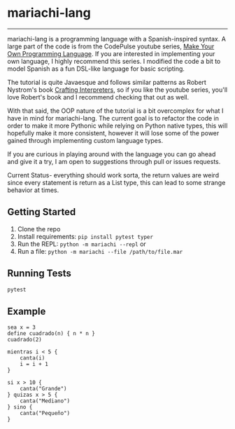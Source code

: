 # mariachi-lang

---

mariachi-lang is a programming language with a Spanish-inspired syntax. A large part of the code is from the CodePulse youtube series, [Make Your Own Programming Language](https://www.youtube.com/playlist?list=PLZQftyCk7_SdoVexSmwy_tBgs7P0b97yD). If you are interested in implementing your own language, I highly recommend this series. I modified the code a bit to model Spanish as a fun DSL-like language for basic scripting.

The tutorial is quite Javaesque and follows similar patterns as Robert Nystrom's book [Crafting Interpreters](https://craftinginterpreters.com/), so if you like the youtube series, you'll love Robert's book and I recommend checking that out as well.

With that said, the OOP nature of the tutorial is a bit overcomplex for what I have in mind for mariachi-lang. The current goal is to refactor the code in order to make it more Pythonic while relying on Python native types, this will hopefully make it more consistent, however it will lose some of the power gained through implementing custom language types.

If you are curious in playing around with the language you can go ahead and give it a try, I am open to suggestions through pull or issues requests.

Current Status- everything should work sorta, the return values are weird since
every statement is return as a List type, this can lead to some strange behavior at times.

## Getting Started

1. Clone the repo
2. Install requirements: `pip install pytest typer`
3. Run the REPL: `python -m mariachi --repl`
or
4. Run a file: `python -m mariachi --file /path/to/file.mar`

## Running Tests

```bash
pytest
```

## Example

```mariachi
sea x = 3
define cuadrado(n) { n * n }
cuadrado(2)

mientras i < 5 {
    canta(i)
    i = i + 1
}

si x > 10 {
    canta("Grande")
} quizas x > 5 {
    canta("Mediano")
} sino {
    canta("Pequeño")
}
```
